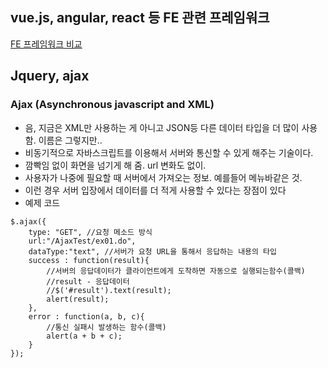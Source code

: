 ## vue.js, angular, react 등 FE 관련 프레임워크
[FE 프레임워크 비교](https://kr.vuejs.org/v2/guide/comparison.html)

## Jquery, ajax
### Ajax (Asynchronous javascript and XML)
- 음, 지금은 XML만 사용하는 게 아니고 JSON등 다른 데이터 타입을 더 많이 사용함. 이름은 그렇지만.. 
- 비동기적으로 자바스크립트를 이용해서 서버와 통신할 수 있게 해주는 기술이다.
- 깜빡임 없이 화면을 넘기게 해 줌. url 변화도 없이.
- 사용자가 나중에 필요할 때 서버에서 가져오는 정보. 예를들어 메뉴바같은 것. 
- 이런 경우 서버 입장에서 데이터를 더 적게 사용할 수 있다는 장점이 있다
- 예제 코드
```
$.ajax({
	type: "GET", //요청 메소드 방식
	url:"/AjaxTest/ex01.do",
	dataType:"text", //서버가 요청 URL을 통해서 응답하는 내용의 타입
	success : function(result){
		//서버의 응답데이터가 클라이언트에게 도착하면 자동으로 실행되는함수(콜백)
		//result - 응답데이터
		//$('#result').text(result);
		alert(result);
	},
	error : function(a, b, c){
		//통신 실패시 발생하는 함수(콜백)
		alert(a + b + c);
	}
});
```
